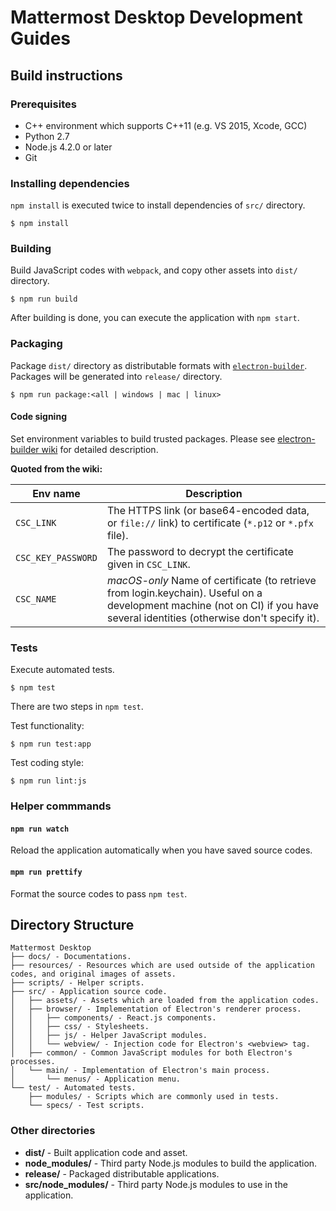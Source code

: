 # Mattermost Desktop Development Guides

## Build instructions

### Prerequisites
- C++ environment which supports C++11 (e.g. VS 2015, Xcode, GCC)
- Python 2.7
- Node.js 4.2.0 or later
- Git

### Installing dependencies
`npm install` is executed twice to install dependencies of `src/` directory.

```
$ npm install
```

### Building
Build JavaScript codes with `webpack`, and copy other assets into `dist/` directory.

```
$ npm run build
```

After building is done, you can execute the application with `npm start`.

### Packaging
Package `dist/` directory as distributable formats with [`electron-builder`](https://github.com/electron-userland/electron-builder).
Packages will be generated into `release/` directory.

```
$ npm run package:<all | windows | mac | linux>
```

#### Code signing
Set environment variables to build trusted packages.
Please see [electron-builder wiki](https://github.com/electron-userland/electron-builder/wiki/Code-Signing) for detailed description.

**Quoted from the wiki:**

| Env name | Description |
|---|---|
| `CSC_LINK` | The HTTPS link (or base64-encoded data, or `file://` link) to certificate (`*.p12` or `*.pfx` file). |
| `CSC_KEY_PASSWORD` | The password to decrypt the certificate given in `CSC_LINK`. |
| `CSC_NAME` | *macOS-only* Name of certificate (to retrieve from login.keychain). Useful on a development machine (not on CI) if you have several identities (otherwise don't specify it). |

### Tests
Execute automated tests.

```
$ npm test
```

There are two steps in `npm test`.

Test functionality:

```
$ npm run test:app
```

Test coding style:

```
$ npm run lint:js
```

### Helper commmands

#### `npm run watch`
Reload the application automatically when you have saved source codes.

#### `mpm run prettify`
Format the source codes to pass `npm test`.

## Directory Structure

```
Mattermost Desktop
├── docs/ - Documentations.
├── resources/ - Resources which are used outside of the application codes, and original images of assets.
├── scripts/ - Helper scripts.
├── src/ - Application source code.
│   ├── assets/ - Assets which are loaded from the application codes.
│   ├── browser/ - Implementation of Electron's renderer process.
│   │   ├── components/ - React.js components.
│   │   ├── css/ - Stylesheets.
│   │   ├── js/ - Helper JavaScript modules.
│   │   └── webview/ - Injection code for Electron's <webview> tag.
│   ├── common/ - Common JavaScript modules for both Electron's processes.
│   └── main/ - Implementation of Electron's main process.
│       └── menus/ - Application menu.
└── test/ - Automated tests.
    ├── modules/ - Scripts which are commonly used in tests.
    └── specs/ - Test scripts.
```

### Other directories
- **dist/** - Built application code and asset.
- **node_modules/** - Third party Node.js modules to build the application.
- **release/** - Packaged distributable applications.
- **src/node_modules/** - Third party Node.js modules to use in the application.
